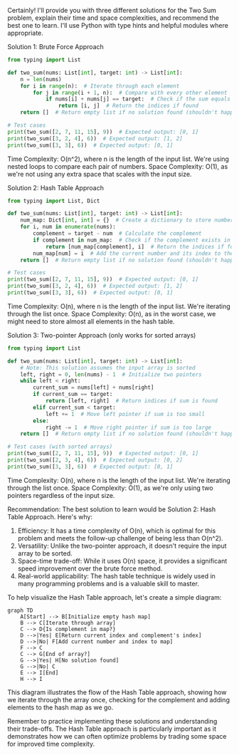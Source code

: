 Certainly! I'll provide you with three different solutions for the Two Sum problem, explain their time and space complexities, and recommend the best one to learn. I'll use Python with type hints and helpful modules where appropriate.

Solution 1: Brute Force Approach

```python
from typing import List

def two_sum(nums: List[int], target: int) -> List[int]:
    n = len(nums)
    for i in range(n):  # Iterate through each element
        for j in range(i + 1, n):  # Compare with every other element
            if nums[i] + nums[j] == target:  # Check if the sum equals the target
                return [i, j]  # Return the indices if found
    return []  # Return empty list if no solution found (shouldn't happen given the problem constraints)

# Test cases
print(two_sum([2, 7, 11, 15], 9))  # Expected output: [0, 1]
print(two_sum([3, 2, 4], 6))  # Expected output: [1, 2]
print(two_sum([3, 3], 6))  # Expected output: [0, 1]

```

Time Complexity: O(n^2), where n is the length of the input list. We're using nested loops to compare each pair of numbers.
Space Complexity: O(1), as we're not using any extra space that scales with the input size.

Solution 2: Hash Table Approach

```python
from typing import List, Dict

def two_sum(nums: List[int], target: int) -> List[int]:
    num_map: Dict[int, int] = {}  # Create a dictionary to store number-index pairs
    for i, num in enumerate(nums):
        complement = target - num  # Calculate the complement
        if complement in num_map:  # Check if the complement exists in the map
            return [num_map[complement], i]  # Return the indices if found
        num_map[num] = i  # Add the current number and its index to the map
    return []  # Return empty list if no solution found (shouldn't happen given the problem constraints)

# Test cases
print(two_sum([2, 7, 11, 15], 9))  # Expected output: [0, 1]
print(two_sum([3, 2, 4], 6))  # Expected output: [1, 2]
print(two_sum([3, 3], 6))  # Expected output: [0, 1]

```

Time Complexity: O(n), where n is the length of the input list. We're iterating through the list once.
Space Complexity: O(n), as in the worst case, we might need to store almost all elements in the hash table.

Solution 3: Two-pointer Approach (only works for sorted arrays)

```python
from typing import List

def two_sum(nums: List[int], target: int) -> List[int]:
    # Note: This solution assumes the input array is sorted
    left, right = 0, len(nums) - 1  # Initialize two pointers
    while left < right:
        current_sum = nums[left] + nums[right]
        if current_sum == target:
            return [left, right]  # Return indices if sum is found
        elif current_sum < target:
            left += 1  # Move left pointer if sum is too small
        else:
            right -= 1  # Move right pointer if sum is too large
    return []  # Return empty list if no solution found (shouldn't happen given the problem constraints)

# Test cases (with sorted arrays)
print(two_sum([2, 7, 11, 15], 9))  # Expected output: [0, 1]
print(two_sum([2, 3, 4], 6))  # Expected output: [0, 2]
print(two_sum([3, 3], 6))  # Expected output: [0, 1]

```

Time Complexity: O(n), where n is the length of the input list. We're iterating through the list once.
Space Complexity: O(1), as we're only using two pointers regardless of the input size.

Recommendation:
The best solution to learn would be Solution 2: Hash Table Approach. Here's why:

1. Efficiency: It has a time complexity of O(n), which is optimal for this problem and meets the follow-up challenge of being less than O(n^2).
2. Versatility: Unlike the two-pointer approach, it doesn't require the input array to be sorted.
3. Space-time trade-off: While it uses O(n) space, it provides a significant speed improvement over the brute force method.
4. Real-world applicability: The hash table technique is widely used in many programming problems and is a valuable skill to master.

To help visualize the Hash Table approach, let's create a simple diagram:

```mermaid
graph TD
    A[Start] --> B[Initialize empty hash map]
    B --> C[Iterate through array]
    C --> D{Is complement in map?}
    D -->|Yes| E[Return current index and complement's index]
    D -->|No| F[Add current number and index to map]
    F --> C
    C --> G[End of array?]
    G -->|Yes| H[No solution found]
    G -->|No| C
    E --> I[End]
    H --> I

```

This diagram illustrates the flow of the Hash Table approach, showing how we iterate through the array once, checking for the complement and adding elements to the hash map as we go.

Remember to practice implementing these solutions and understanding their trade-offs. The Hash Table approach is particularly important as it demonstrates how we can often optimize problems by trading some space for improved time complexity.
